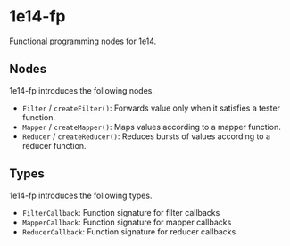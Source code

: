 1e14-fp
=======

Functional programming nodes for 1e14.

Nodes
-----

1e14-fp introduces the following nodes.

* `Filter` / `createFilter()`: Forwards value only when it satisfies a tester 
function. 
* `Mapper` / `createMapper()`: Maps values according to a mapper function.
* `Reducer` / `createReducer()`: Reduces bursts of values according to a 
reducer function.

Types
-----

1e14-fp introduces the following types.

* `FilterCallback`: Function signature for filter callbacks
* `MapperCallback`: Function signature for mapper callbacks
* `ReducerCallback`: Function signature for reducer callbacks
